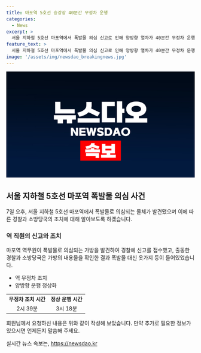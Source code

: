 ```yaml
---
title: 마포역 5호선 승강장 40분간 무정차 운행
categories:
  - News
excerpt: >
  서울 지하철 5호선 마포역에서 폭발물 의심 신고로 인해 양방향 열차가 40분간 무정차 운행했으나 여행용 가방 내 옷가지 등 확인 후 정상화됨.
feature_text: >
  서울 지하철 5호선 마포역에서 폭발물 의심 신고로 인해 양방향 열차가 40분간 무정차 운행했으나 여행용 가방 내 옷가지 등 확인 후 정상화됨.
image: '/assets/img/newsdao_breakingnews.jpg'
---
```


<p><img src="/assets/img/newsdao_breakingnews.jpg" alt="ontimetimes 속보" /></p>

<h2 data-ke-size="size26">서울 지하철 5호선 마포역 폭발물 의심 사건</h2>

<p data-ke-size="size16">7일 오후, 서울 지하철 5호선 마포역에서 폭발물로 의심되는 물체가 발견됐으며 이에 따른 경찰과 소방당국의 조치에 대해 알아보도록 하겠습니다.</p>

<h3>역 직원의 신고와 조치</h3>

<p data-ke-size="size16">마포역 역무원이 폭발물로 의심되는 가방을 발견하여 경찰에 신고를 접수했고, 출동한 경찰과 소방당국은 가방의 내용물을 확인한 결과 폭발물 대신 옷가지 등이 들어있었습니다.</p>

<ul>
  <li>역 무정차 조치</li>
  <li>양방향 운행 정상화</li>
</ul>

<table>
    <tr>
        <td style="text-align: center; height: 17px;"><b>무정차 조치 시간</b></td>
        <td style="text-align: center; height: 17px;"><b>정상 운행 시간</b></td>
    </tr>
    <tr>
        <td style="text-align: center; height: 17px;">2시 39분</td>
        <td style="text-align: center; height: 17px;">3시 18분</td>
    </tr>
</table>

<p>회원님께서 요청하신 내용은 위와 같이 작성해 보았습니다. 만약 추가로 필요한 정보가 있으시면 언제든지 말씀해 주세요.</p>
실시간 뉴스 속보는, <a href="https://newsdao.kr" rel="dofollow">https://newsdao.kr</a>


